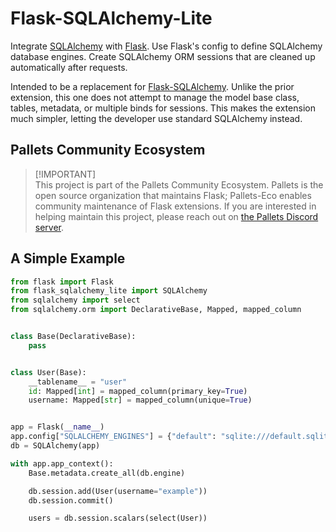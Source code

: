 # Flask-SQLAlchemy-Lite

Integrate [SQLAlchemy] with [Flask]. Use Flask's config to define SQLAlchemy
database engines. Create SQLAlchemy ORM sessions that are cleaned up
automatically after requests.

Intended to be a replacement for [Flask-SQLAlchemy]. Unlike the prior extension,
this one does not attempt to manage the model base class, tables, metadata, or
multiple binds for sessions. This makes the extension much simpler, letting the
developer use standard SQLAlchemy instead.

[SQLAlchemy]: https://sqlalchemy.org
[Flask]: https://flask.palletsprojects.com
[Flask-SQLAlchemy]: https://flask-sqlalchemy.readthedocs.io

## Pallets Community Ecosystem

> [!IMPORTANT]\
> This project is part of the Pallets Community Ecosystem. Pallets is the open
> source organization that maintains Flask; Pallets-Eco enables community
> maintenance of Flask extensions. If you are interested in helping maintain
> this project, please reach out on [the Pallets Discord server][discord].
>
> [discord]: https://discord.gg/pallets

 ## A Simple Example

```python
from flask import Flask
from flask_sqlalchemy_lite import SQLAlchemy
from sqlalchemy import select
from sqlalchemy.orm import DeclarativeBase, Mapped, mapped_column


class Base(DeclarativeBase):
    pass


class User(Base):
    __tablename__ = "user"
    id: Mapped[int] = mapped_column(primary_key=True)
    username: Mapped[str] = mapped_column(unique=True)


app = Flask(__name__)
app.config["SQLALCHEMY_ENGINES"] = {"default": "sqlite:///default.sqlite"}
db = SQLAlchemy(app)

with app.app_context():
    Base.metadata.create_all(db.engine)

    db.session.add(User(username="example"))
    db.session.commit()

    users = db.session.scalars(select(User))
```
